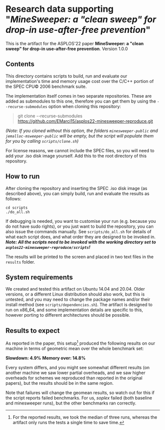 # Research data supporting "*MineSweeper: a "clean sweep" for drop-in use-after-free prevention*"

This is the artifact for the ASPLOS'22 paper **MineSweeper: a "clean sweep" for drop-in use-after-free prevention**. Version 1.0.0

## Contents
This directory contains scripts to build, run and evaluate our implementation's time and memory usage cost over the C/C++ portion of the SPEC CPU&copy; 2006 benchmark suite.

The implementation itself comes in two separate repositories. These are added as submodules to this one, therefore you can get them by using the `--recurse-submodules` option when cloning this repository:

> git clone --recurse-submodules https://github.com/EMarci15/asplos22-minesweeper-reproduce.git

*(Note: If you cloned without this option, the folders `minesweeper-public` and `jemalloc-msweeper-public` will be empty, but the script will populate them for you by calling `scripts/clone.sh`)*

For license reasons, we cannot include the SPEC files, so you will need to add your .iso disk image yourself. Add this to the root directory of this repository.

## How to run
After cloning the repository and inserting the SPEC .iso disk image (as described above), you can simply build, run and evaluate the results as follows:


    cd scripts
    ./do_all.sh

If debugging is needed, you want to customise your run (e.g. because you do not have sudo rights), or you just want to build the repository, you can also issue the commands manually. See `scripts/do_all.sh` for details of what each script does, and what order they are designed to be invoked in. ***Note: All the scripts need to be invoked with the working directory set to `asplos22-minesweeper-reproduce/scripts`!***

The results will be printed to the screen and placed in two text files in the `results` folder.

## System requirements
We created and tested this artifact on Ubuntu 14.04 and 20.04. Older versions, or a different Linux distribution should also work, but this is untested, and you may need to change the package names and/or their install method (see `scripts/dependencies.sh`). The artifact is designed to run on x86_64, and some implementation details are specific to this, however porting to different architectures should be possible.

## Results to expect
As reported in the paper, this setup[^1] produced the following results on our machine in terms of geometric mean over the whole benchmark set:

**Slowdown: 4.9%**
**Memory over: 14.8%**

Every system differs, and you might see somewhat different results (on another machine we saw lower partial overheads, and we saw higher overheads for schemes we reproduced than reported in the original papers), but the results should be in the same region.

Note that failures will change the geomean results, so watch out for this if the script reports failed benchmarks. For us, *soplex* failed (both baseline and minesweeper runs), but the other benchmarks ran correctly.

[^1]: For the reported results, we took the median of three runs, whereas the artifact only runs the tests a single time to save time.
